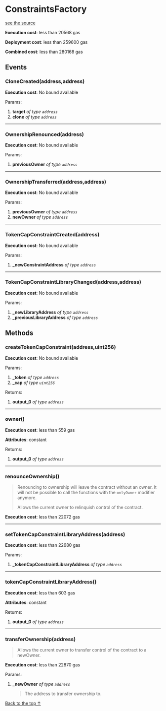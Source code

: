 # ConstraintsFactory
[see the source](https://github.com/daostack/arc/tree/master/contracts/factories/ConstraintsFactory.sol)


**Execution cost**: less than 20568 gas

**Deployment cost**: less than 259600 gas

**Combined cost**: less than 280168 gas


## Events
### CloneCreated(address,address)


**Execution cost**: No bound available


Params:

1. **target** *of type `address`*
2. **clone** *of type `address`*

--- 
### OwnershipRenounced(address)


**Execution cost**: No bound available


Params:

1. **previousOwner** *of type `address`*

--- 
### OwnershipTransferred(address,address)


**Execution cost**: No bound available


Params:

1. **previousOwner** *of type `address`*
2. **newOwner** *of type `address`*

--- 
### TokenCapConstraintCreated(address)


**Execution cost**: No bound available


Params:

1. **_newConstraintAddress** *of type `address`*

--- 
### TokenCapConstraintLibraryChanged(address,address)


**Execution cost**: No bound available


Params:

1. **_newLibraryAddress** *of type `address`*
2. **_previousLibraryAddress** *of type `address`*


## Methods
### createTokenCapConstraint(address,uint256)


**Execution cost**: No bound available


Params:

1. **_token** *of type `address`*
2. **_cap** *of type `uint256`*

Returns:


1. **output_0** *of type `address`*

--- 
### owner()


**Execution cost**: less than 559 gas

**Attributes**: constant



Returns:


1. **output_0** *of type `address`*

--- 
### renounceOwnership()
>
>Renouncing to ownership will leave the contract without an owner. It will not be possible to call the functions with the `onlyOwner` modifier anymore.
>
> Allows the current owner to relinquish control of the contract.


**Execution cost**: less than 22072 gas




--- 
### setTokenCapConstraintLibraryAddress(address)


**Execution cost**: less than 22680 gas


Params:

1. **_tokenCapConstraintLibraryAddress** *of type `address`*


--- 
### tokenCapConstraintLibraryAddress()


**Execution cost**: less than 603 gas

**Attributes**: constant



Returns:


1. **output_0** *of type `address`*

--- 
### transferOwnership(address)
>
> Allows the current owner to transfer control of the contract to a newOwner.


**Execution cost**: less than 22870 gas


Params:

1. **_newOwner** *of type `address`*

    > The address to transfer ownership to.



[Back to the top ↑](#constraintsfactory)
